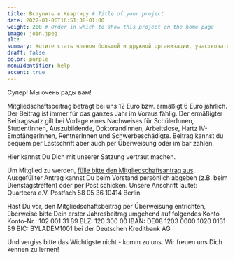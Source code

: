```yaml
---
title: Вступить в Квартиру # Title of your project
date: 2022-01-06T16:51:38+01:00
weight: 200 # Order in which to show this project on the home page
image: join.jpeg
alt:
summary: Хотите стать членом большой и дружной организации, участвовать в мероприятиях, знакомиться с новыми людьми?
draft: false
color: purple
menuIdentifier: help
accent: true
---
```



Супер! Мы очень рады вам!

Mitgliedschaftsbeitrag beträgt bei uns 12 Euro bzw. ermäßigt 6 Euro jahrlich. Der Beitrag ist immer für das ganzes Jahr im Voraus fählig. Der ermäßigter Beitragssatz gilt bei Vorlage eines Nachweises für SchülerInnen, StudentInnen,
Auszubildende, DoktorandInnen, Arbeitslose, Hartz IV-EmpfängerInnen, RentnerInnen und Schwerbeschädigte. Beitrag kannst du bequem per Lastschrift aber auch per Überweisung oder im bar zahlen.

Hier kannst Du Dich mit unserer Satzung vertraut machen.

Um Mitglied zu werden, [fülle bitte den Mitgliedschaftsantrag aus](https://github.com/quarteera/www.quarteera.de/blob/natasha-content/content/ru/help/mitglied_werden/Mitgliedschaftsantrag.pdf). Ausgefüllter Antrag kannst Du beim Vorstand persönlich abgeben (z.B. beim Dienstagstreffen) oder per Post schicken. Unsere Anschrift lautet:
Quarteera e.V.
Postfach 58 05 36
10414 Berlin

Hast Du vor, den Mitgliedschaftsbeitrag per Überweisung entrichten, überweise bitte Dein erster Jahresbeitrag umgehend auf folgendes Konto
Konto-Nr.: 102 001 31 89
BLZ:         120 300 00
IBAN:        DE08 1203 0000 1020 0131 89
BIC:          BYLADEM1001
bei der Deutschen Kreditbank AG

Und vergiss bitte das Wichtigste nicht - komm zu uns. Wir freuen uns Dich kennen zu lernen!

